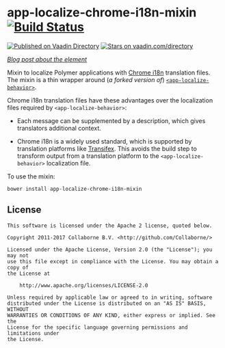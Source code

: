 # app-localize-chrome-i18n-mixin [![Build Status](https://travis-ci.org/Collaborne/app-localize-chrome-i18n-mixin.svg?branch=master)](https://travis-ci.org/Collaborne/app-localize-chrome-i18n-mixin)

[![Published on Vaadin  Directory](https://img.shields.io/badge/Vaadin%20Directory-published-00b4f0.svg)](https://vaadin.com/directory/component/Collaborneapp-localize-chrome-i18n-mixin)
[![Stars on vaadin.com/directory](https://img.shields.io/vaadin-directory/star/Collaborneapp-localize-chrome-i18n-mixin.svg)](https://vaadin.com/directory/component/Collaborneapp-localize-chrome-i18n-mixin)

_[Blog post about the element](https://medium.com/collaborne-engineering/localize-polymer-apps-with-translation-platform-46a2acb9373b)_

Mixin to localize Polymer applications with [Chrome i18n](https://developer.chrome.com/extensions/i18n) translation files. The mixin is a thin wrapper around (_a forked version of_) [`<app-localize-behavior>`](https://github.com/PolymerElements/app-localize-behavior).

Chrome i18n translation files have these advantages over the localization files required by `<app-localize-behavior>`:

- Each message can be supplemented by a description, which gives translators additional context.

- Chrome i18n is a widely used standard, which is supported by translation platforms like [Transifex](https://docs.transifex.com/formats/chrome-json). This avoids the build step to transform output from a translation platform to the `<app-localize-behavior>` localization file.


To use the mixin:

`bower install app-localize-chrome-i18n-mixin`


## License

    This software is licensed under the Apache 2 license, quoted below.

    Copyright 2011-2017 Collaborne B.V. <http://github.com/Collaborne/>

    Licensed under the Apache License, Version 2.0 (the "License"); you may not
    use this file except in compliance with the License. You may obtain a copy of
    the License at

        http://www.apache.org/licenses/LICENSE-2.0

    Unless required by applicable law or agreed to in writing, software
    distributed under the License is distributed on an "AS IS" BASIS, WITHOUT
    WARRANTIES OR CONDITIONS OF ANY KIND, either express or implied. See the
    License for the specific language governing permissions and limitations under
    the License.
